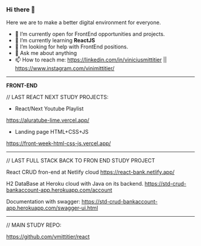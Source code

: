 ### Hi there 👋

Here we are to make a better digital environment for everyone.

- 🔭 I’m currently open for FrontEnd opportunities and projects.
- 🌱 I’m currently learning <b>ReactJS</b>
- 🤔 I’m looking for help with FrontEnd positions.
- 💬 Ask me about anything
- 📫 How to reach me: https://linkedin.com/in/viniciusmittitier  ||   https://www.instagram.com/vinimittitier/
_____________________________________
<b>FRONT-END</b>

// LAST REACT NEXT STUDY PROJECTS:

- React/Next Youtube Playlist

https://aluratube-lime.vercel.app/

- Landing page HTML+CSS+JS

https://front-week-html-css-js.vercel.app/

_____________________________________

// LAST FULL STACK BACK TO FRON END STUDY PROJECT

React CRUD fron-end at Netlify cloud
https://react-bank.netlify.app/

H2 DataBase at Heroku cloud with Java on its backend.
https://std-crud-bankaccount-app.herokuapp.com/account

Documentation with swagger:
https://std-crud-bankaccount-app.herokuapp.com/swagger-ui.html

_____________________________________
// MAIN STUDY REPO:

https://github.com/vmittitier/react

